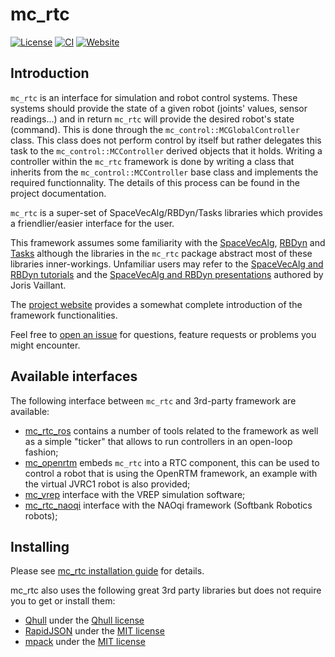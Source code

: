 mc_rtc
======

[![License](https://img.shields.io/badge/License-BSD%202--Clause-green.svg)](https://opensource.org/licenses/BSD-2-Clause)
[![CI](https://github.com/jrl-umi3218/mc_rtc/workflows/CI%20of%20mc_rtc/badge.svg?branch=master)](https://github.com/jrl-umi3218/mc_rtc/actions?query=workflow%3A%22CI+of+mc_rtc%22)
[![Website](https://img.shields.io/badge/website-online-brightgreen?logo=read-the-docs&style=flat)](https://jrl-umi3218.github.io/mc_rtc/)

Introduction
------------

`mc_rtc` is an interface for simulation and robot control systems. These systems should provide the state of a given robot (joints' values, sensor readings...) and in return `mc_rtc` will provide the desired robot's state (command). This is done through the `mc_control::MCGlobalController` class. This class does not perform control by itself but rather delegates this task to the `mc_control::MCController` derived objects that it holds. Writing a controller within the `mc_rtc` framework is done by writing a class that inherits from the `mc_control::MCController` base class and implements the required functionnality. The details of this process can be found in the project documentation.

`mc_rtc` is a super-set of SpaceVecAlg/RBDyn/Tasks libraries which provides a friendlier/easier interface for the user.

This framework assumes some familiarity with the [SpaceVecAlg](https://github.com/jrl-umi3218/SpaceVecAlg), [RBDyn](https://github.com/jrl-umi3218/RBDyn) and [Tasks](https://github.com/jrl-umi3218/Tasks) although the libraries in the `mc_rtc` package abstract most of these libraries inner-workings. Unfamiliar users may refer to the [SpaceVecAlg and RBDyn tutorials](https://github.com/jorisv/sva_rbdyn_tutorials) and the [SpaceVecAlg and RBDyn presentations](https://github.com/jorisv/sva_rbdyn_presentation) authored by Joris Vaillant.

The [project website](https://jrl-umi3218.github.io/mc_rtc/) provides a somewhat complete introduction of the framework functionalities.

Feel free to [open an issue](https://github.com/jrl-umi3218/mc_rtc/issues/new) for questions, feature requests or problems you might encounter.

Available interfaces
--------------------

The following interface between `mc_rtc` and 3rd-party framework are available:
- [mc_rtc_ros](https://github.com/jrl-umi3218/mc_rtc_ros) contains a number of tools related to the framework as well as a simple "ticker" that allows to run controllers in an open-loop fashion;
- [mc_openrtm](https://github.com/jrl-umi3218/mc_openrtm) embeds `mc_rtc` into a RTC component, this can be used to control a robot that is using the OpenRTM framework, an example with the virtual JVRC1 robot is also provided;
- [mc_vrep](https://github.com/jrl-umi3218/mc_vrep) interface with the VREP simulation software;
- [mc_rtc_naoqi](https://github.com/jrl-umi3218/mc_rtc_naoqi) interface with the NAOqi framework (Softbank Robotics robots);

Installing
----------

Please see [mc_rtc installation guide](https://jrl-umi3218.github.io/mc_rtc/tutorials/introduction/installation-guide.html) for details.

mc\_rtc also uses the following great 3rd party libraries but does not require you to get or install them:

 * [Qhull](http://www.qhull.org/) under the [Qhull license](http://www.qhull.org/COPYING.txt)
 * [RapidJSON](http://rapidjson.org/) under the [MIT license](https://github.com/Tencent/rapidjson/blob/master/license.txt)
 * [mpack](https://github.com/ludocode/mpack) under the [MIT license](https://github.com/ludocode/mpack/blob/develop/LICENSE)
